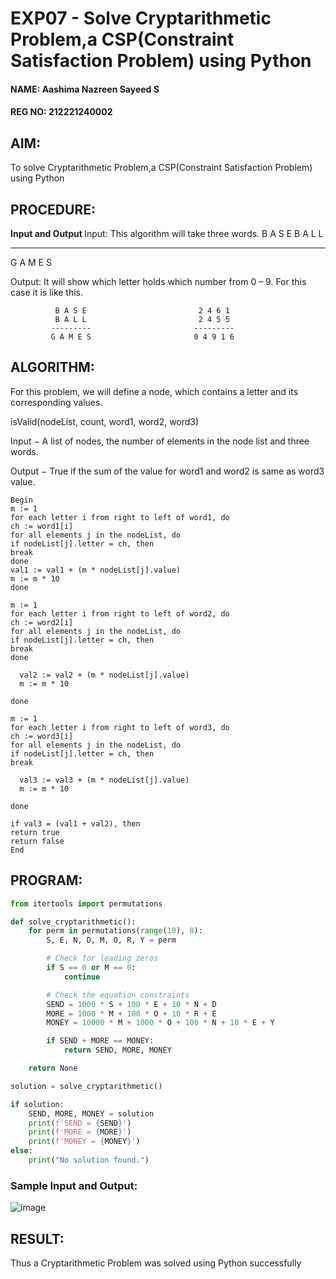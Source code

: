 # EXP07 - Solve Cryptarithmetic Problem,a CSP(Constraint Satisfaction Problem) using Python

#### NAME: Aashima Nazreen Sayeed S
#### REG NO: 212221240002

## AIM:
To solve Cryptarithmetic Problem,a CSP(Constraint Satisfaction Problem) using Python

## PROCEDURE:

<b> Input and Output </b> 
Input: This algorithm will take three words.
B A S E
B A L L
_________
G A M E S

Output: It will show which letter holds which number from 0 – 9. For this case it is like this.

```
          B A S E                         2 4 6 1
          B A L L                         2 4 5 5
         ---------                       ---------
         G A M E S                       0 4 9 1 6
```
## ALGORITHM:
For this problem, we will define a node, which contains a letter and its corresponding values.

isValid(nodeList, count, word1, word2, word3)

Input − A list of nodes, the number of elements in the node list and three words.

Output − True if the sum of the value for word1 and word2 is same as word3 value.

```
Begin
m := 1
for each letter i from right to left of word1, do
ch := word1[i]
for all elements j in the nodeList, do
if nodeList[j].letter = ch, then
break
done
val1 := val1 + (m * nodeList[j].value)
m := m * 10
done

m := 1
for each letter i from right to left of word2, do
ch := word2[i]
for all elements j in the nodeList, do
if nodeList[j].letter = ch, then
break
done
```

```
  val2 := val2 + (m * nodeList[j].value)
  m := m * 10
```

```
done

m := 1
for each letter i from right to left of word3, do
ch := word3[i]
for all elements j in the nodeList, do
if nodeList[j].letter = ch, then
break
```
```
  val3 := val3 + (m * nodeList[j].value)
  m := m * 10
```
```
done

if val3 = (val1 + val2), then
return true
return false
End
```


## PROGRAM:
```python
from itertools import permutations

def solve_cryptarithmetic():
    for perm in permutations(range(10), 8):
        S, E, N, D, M, O, R, Y = perm

        # Check for leading zeros
        if S == 0 or M == 0:
            continue

        # Check the equation constraints
        SEND = 1000 * S + 100 * E + 10 * N + D
        MORE = 1000 * M + 100 * O + 10 * R + E
        MONEY = 10000 * M + 1000 * O + 100 * N + 10 * E + Y

        if SEND + MORE == MONEY:
            return SEND, MORE, MONEY

    return None

solution = solve_cryptarithmetic()

if solution:
    SEND, MORE, MONEY = solution
    print(f'SEND = {SEND}')
    print(f'MORE = {MORE}')
    print(f'MONEY = {MONEY}')
else:
    print("No solution found.")
```

### Sample Input and Output:
![image](https://github.com/Aashima02/AI07-Solve-Cryptarithmetic-Problem-a-CSP-Constraint-Satisfaction-Problem-using-Python/assets/93427086/0136aad2-b3d4-4105-a96f-c85db8675c09)



## RESULT:
Thus a Cryptarithmetic Problem was solved using Python successfully













